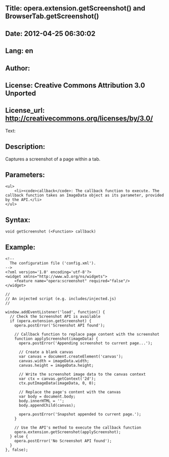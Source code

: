 Title: opera.extension.getScreenshot() and BrowserTab.getScreenshot()
----
Date: 2012-04-25 06:30:02
----
Lang: en
----
Author: 
----
License: Creative Commons Attribution 3.0 Unported
----
License_url: http://creativecommons.org/licenses/by/3.0/
----
Text:

<h2>Description:</h2>

<p>Captures a screenshot of a page within a tab.</p>

<h2>Parameters:</h2>


    <ul>
        <li><code>callback</code>: The callback function to execute. The callback function takes an ImageData object as its parameter, provided by the API.</li>
    </ul>


<h2>Syntax:</h2>

<p><code>void getScreenshot (&lt;Function&gt; callback)</code></p>

<h2>Example:</h2>
    
<pre><code>&lt;!-- 
  The configuration file (&#39;config.xml&#39;).
--&gt;
&lt;?xml version=&#39;1.0&#39; encoding=&#39;utf-8&#39;?&gt;
&lt;widget xmlns=&quot;http://www.w3.org/ns/widgets&quot;&gt;
    &lt;feature name=&quot;opera:screenshot&quot; required=&quot;false&quot;/&gt;
&lt;/widget&gt;</code></pre>    

<pre><code>//
// An injected script (e.g. includes/injected.js) 
//

window.addEventListener(&#39;load&#39;, function() { 
  // Check the Screenshot API is available
  if (opera.extension.getScreenshot) {
    opera.postError(&#39;Screenshot API found&#39;);
            
    // Callback function to replace page content with the screenshot
    function applyScreenshot(imageData) {
      opera.postError(&#39;Appending screenshot to current page...&#39;);
      
      // Create a blank canvas
      var canvas = document.createElement(&#39;canvas&#39;);
      canvas.width = imageData.width;
      canvas.height = imageData.height;

      // Write the screenshot image data to the canvas context
      var ctx = canvas.getContext(&#39;2d&#39;);
      ctx.putImageData(imageData, 0, 0);

      // Replace the page&#39;s content with the canvas
      var body = document.body;
      body.innerHTML = &#39;&#39;;
      body.appendChild(canvas);
      
      opera.postError(&#39;Snapshot appended to current page.&#39;);
    }
    
    // Use the API&#39;s method to execute the callback function
    opera.extension.getScreenshot(applyScreenshot);        
  } else {
    opera.postError(&#39;No Screenshot API found&#39;);
  }    
}, false);</code></pre>
    

